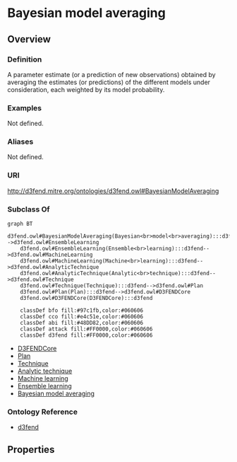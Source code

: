 # Bayesian model averaging

## Overview

### Definition
A parameter estimate (or a prediction of new observations) obtained by averaging the estimates (or predictions) of the different models under consideration, each weighted by its model probability.

### Examples
Not defined.

### Aliases
Not defined.

### URI
http://d3fend.mitre.org/ontologies/d3fend.owl#BayesianModelAveraging

### Subclass Of
```mermaid
graph BT
    d3fend.owl#BayesianModelAveraging(Bayesian<br>model<br>averaging):::d3fend-->d3fend.owl#EnsembleLearning
    d3fend.owl#EnsembleLearning(Ensemble<br>learning):::d3fend-->d3fend.owl#MachineLearning
    d3fend.owl#MachineLearning(Machine<br>learning):::d3fend-->d3fend.owl#AnalyticTechnique
    d3fend.owl#AnalyticTechnique(Analytic<br>technique):::d3fend-->d3fend.owl#Technique
    d3fend.owl#Technique(Technique):::d3fend-->d3fend.owl#Plan
    d3fend.owl#Plan(Plan):::d3fend-->d3fend.owl#D3FENDCore
    d3fend.owl#D3FENDCore(D3FENDCore):::d3fend
    
    classDef bfo fill:#97c1fb,color:#060606
    classDef cco fill:#e4c51e,color:#060606
    classDef abi fill:#48DD82,color:#060606
    classDef attack fill:#FF0000,color:#060606
    classDef d3fend fill:#FF0000,color:#060606
```

- [D3FENDCore](/docs/ontology/reference/model/D3FENDCore/D3FENDCore.md)
- [Plan](/docs/ontology/reference/model/D3FENDCore/Plan/Plan.md)
- [Technique](/docs/ontology/reference/model/D3FENDCore/Plan/Technique/Technique.md)
- [Analytic technique](/docs/ontology/reference/model/D3FENDCore/Plan/Technique/Analytic%20technique/Analytic%20technique.md)
- [Machine learning](/docs/ontology/reference/model/D3FENDCore/Plan/Technique/Analytic%20technique/Machine%20learning/Machine%20learning.md)
- [Ensemble learning](/docs/ontology/reference/model/D3FENDCore/Plan/Technique/Analytic%20technique/Machine%20learning/Ensemble%20learning/Ensemble%20learning.md)
- [Bayesian model averaging](/docs/ontology/reference/model/D3FENDCore/Plan/Technique/Analytic%20technique/Machine%20learning/Ensemble%20learning/Bayesian%20model%20averaging/Bayesian%20model%20averaging.md)


### Ontology Reference
- [d3fend](http://d3fend.mitre.org/ontologies/d3fend.owl#)

## Properties

